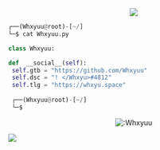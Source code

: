 <!-- <p align=center><img width=90% src="banner.gif"></img></p> -->
<div align="center">
    <a href="https://discord.com/users/976470654461288470" title="Discord Account"><img src="https://lanyard-profile-readme.vercel.app/api/1068529866703650826"></a>
</div>

```python
┌──(Whxyuu@root)-[~/]
└─$ cat Whxyuu.py

class Whxyuu:

def  __social__(self):
 self.gtb = "https://github.com/Whxyuu"
 self.dsc = "! </Whxyu>#4812"
 self.tlg = "https://whxyu.space"
  
 ┌──(Whxyuu@root)-[~/]
 └─$
```
<p align="center"><img src="https://count.getloli.com/get/@:Whxyuu" alt=":Whxyuu" /></p>

 



















![](https://raw.githubusercontent.com/Sutil/Sutil/2b2fad3bf54522bb30c8c170591fc68ff51b69e6/github-contribution-grid-snake2.svg)
